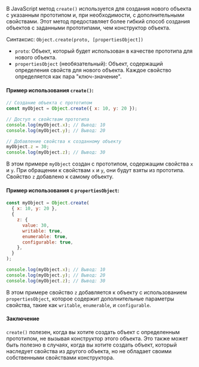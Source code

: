 В JavaScript метод `create()` используется для создания нового объекта с указанным прототипом и, при необходимости, с дополнительными свойствами. Этот метод предоставляет более гибкий способ создания объектов с заданными прототипами, чем конструктор объекта.

Синтаксис: `Object.create(proto, [propertiesObject])`

- `proto`: Объект, который будет использован в качестве прототипа для нового объекта.
- `propertiesObject` (необязательный): Объект, содержащий определения свойств для нового объекта. Каждое свойство определяется как пара "ключ-значение".

#### Пример использования `create()`:

```js
// Создание объекта с прототипом
const myObject = Object.create({ x: 10, y: 20 });

// Доступ к свойствам прототипа
console.log(myObject.x); // Вывод: 10
console.log(myObject.y); // Вывод: 20

// Добавление свойства к созданному объекту
myObject.z = 30;
console.log(myObject.z); // Вывод: 30
```

В этом примере `myObject` создан с прототипом, содержащим свойства `x` и `y`. При обращении к свойствам `x` и `y`, они будут взяты из прототипа. Свойство `z` добавлено к самому объекту.

#### Пример использования с `propertiesObject`:

```js
const myObject = Object.create(
  { x: 10, y: 20 },
  {
    z: {
      value: 30,
      writable: true,
      enumerable: true,
      configurable: true,
    },
  }
);

console.log(myObject.x); // Вывод: 10
console.log(myObject.y); // Вывод: 20
console.log(myObject.z); // Вывод: 30
```

В этом примере свойство `z` добавляется к объекту с использованием `propertiesObject`, которое содержит дополнительные параметры свойства, такие как `writable`, `enumerable`, и `configurable`.

#### Заключение

`create()` полезен, когда вы хотите создать объект с определенным прототипом, не вызывая конструктор этого объекта. Это также может быть полезно в случаях, когда вы хотите создать объект, который наследует свойства из другого объекта, но не обладает своими собственными свойствами конструктора.
